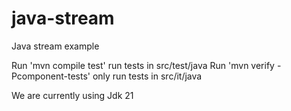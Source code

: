 # java-stream
Java stream example

Run 'mvn compile test' run tests in src/test/java 
Run 'mvn verify -Pcomponent-tests' only run tests in src/it/java

We are currently using Jdk 21